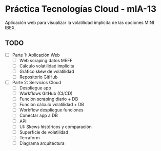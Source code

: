 # Práctica Tecnologías Cloud - mIA-13

Aplicación web para visualizar la volatilidad implícita de las opciones MINI IBEX.

## TODO

- [ ] Parte 1: Aplicación Web
  - [ ] Web scraping datos MEFF
  - [ ] Cálculo volatilidad implícita
  - [ ] Gráfico skew de volatilidad
  - [ ] Repositorio GitHub
- [ ] Parte 2: Servicios Cloud
  - [ ] Despliegue app
  - [ ] Workflows GitHub (CI/CD)
  - [ ] Función scraping diario + DB
  - [ ] Función cálculo volatilidad + DB
  - [ ] Workflow despliegue funciones
  - [ ] Conectar app a DB
  - [ ] API
  - [ ] UI: Skews históricos y comparación
  - [ ] Superficie de volatilidad
  - [ ] Terraform
  - [ ] Diagrama arquitectura 